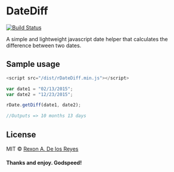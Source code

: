# DateDiff

[![Build Status](https://travis-ci.org/xrexonx/dateDiff.svg?branch=master)](https://travis-ci.org/xrexonx/dateDiff)

A simple and lightweight javascript date helper that calculates the difference between two dates.

## Sample usage

```js
<script src="/dist/rDateDiff.min.js"></script>
```

```js
var date1 = "02/13/2015";
var date2 = "12/23/2015";

rDate.getDiff(date1, date2);

//Outputs => 10 months 13 days
```

## License
MIT © [Rexon A. De los Reyes](http://xrexonx.github.io)


#### Thanks and enjoy. Godspeed!